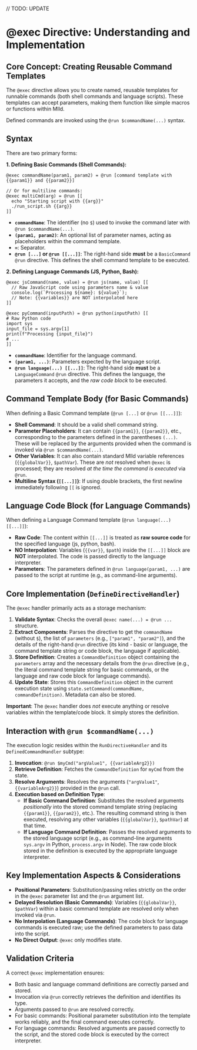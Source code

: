 // TODO: UPDATE

# @exec Directive: Understanding and Implementation

## Core Concept: Creating Reusable Command Templates

The `@exec` directive allows you to create named, reusable templates for runnable commands (both shell commands and language scripts). These templates can accept parameters, making them function like simple macros or functions within Mlld.

Defined commands are invoked using the `@run $commandName(...)` syntax.

## Syntax

There are two primary forms:

**1. Defining Basic Commands (Shell Commands):**

```mlld
@exec commandName(param1, param2) = @run [command template with {{param1}} and {{param2}}]

// Or for multiline commands:
@exec multiCmd(arg) = @run [[
  echo "Starting script with {{arg}}"
  ./run_script.sh {{arg}}
]]
```

- **`commandName`**: The identifier (no `$`) used to invoke the command later with `@run $commandName(...)`.
- **`(param1, param2)`**: An optional list of parameter names, acting as placeholders within the command template.
- **`=`**: Separator.
- **`@run [...]` or `@run [[...]]`**: The right-hand side **must** be a `BasicCommand` `@run` directive. This defines the shell command template to be executed.

**2. Defining Language Commands (JS, Python, Bash):**

```mlld
@exec jsCommand(name, value) = @run js(name, value) [[
  // Raw JavaScript code using parameters name & value
  console.log(`Processing ${name}: ${value}`);
  // Note: {{variables}} are NOT interpolated here
]]

@exec pyCommand(inputPath) = @run python(inputPath) [[
# Raw Python code
import sys
input_file = sys.argv[1]
print(f"Processing {input_file}")
# ...
]]
```

- **`commandName`**: Identifier for the language command.
- **`(param1, ...)`**: Parameters expected by the language script.
- **`@run language(...) [[...]]`**: The right-hand side **must** be a `LanguageCommand` `@run` directive. This defines the language, the parameters it accepts, and the *raw code block* to be executed.

## Command Template Body (for Basic Commands)

When defining a Basic Command template (`@run [...]` or `@run [[...]]`):

- **Shell Command**: It should be a valid shell command string.
- **Parameter Placeholders**: It can contain `{{param1}}`, `{{param2}}`, etc., corresponding to the parameters defined in the parentheses `(...)`. These will be replaced by the arguments provided when the command is invoked via `@run $commandName(...)`.
- **Other Variables**: It can also contain standard Mlld variable references (`{{globalVar}}`, `$pathVar`). These are *not* resolved when `@exec` is processed; they are resolved *at the time the command is executed* via `@run`.
- **Multiline Syntax (`[[...]]`)**: If using double brackets, the first newline immediately following `[[` is ignored.

## Language Code Block (for Language Commands)

When defining a Language Command template (`@run language(...) [[...]]`):

- **Raw Code**: The content within `[[...]]` is treated as **raw source code** for the specified language (js, python, bash).
- **NO Interpolation**: Variables (`{{var}}`, `$path`) inside the `[[...]]` block are **NOT** interpolated. The code is passed directly to the language interpreter.
- **Parameters**: The parameters defined in `@run language(param1, ...)` are passed to the script at runtime (e.g., as command-line arguments).

## Core Implementation (`DefineDirectiveHandler`)

The `@exec` handler primarily acts as a storage mechanism:

1.  **Validate Syntax**: Checks the overall `@exec name(...) = @run ...` structure.
2.  **Extract Components**: Parses the directive to get the `commandName` (without `$`), the list of `parameters` (e.g., `["param1", "param2"]`), and the details of the right-hand `@run` directive (its kind - basic or language, the command template string or code block, the language if applicable).
3.  **Store Definition**: Creates a `CommandDefinition` object containing the `parameters` array and the necessary details from the `@run` directive (e.g., the literal command template string for basic commands, or the language and raw code block for language commands).
4.  **Update State**: Stores this `CommandDefinition` object in the current execution state using `state.setCommand(commandName, commandDefinition)`. Metadata can also be stored.

**Important**: The `@exec` handler does *not* execute anything or resolve variables within the template/code block. It simply stores the definition.

## Interaction with `@run $commandName(...)`

The execution logic resides within the `RunDirectiveHandler` and its `DefinedCommandHandler` subtype:

1.  **Invocation**: `@run $myCmd("argValue1", {{variableArg2}})`
2.  **Retrieve Definition**: Fetches the `CommandDefinition` for `myCmd` from the state.
3.  **Resolve Arguments**: Resolves the arguments (`"argValue1"`, `{{variableArg2}}`) provided in the `@run` call.
4.  **Execution based on Definition Type**:
    *   **If Basic Command Definition**: Substitutes the resolved arguments *positionally* into the stored command template string (replacing `{{param1}}`, `{{param2}}`, etc.). The resulting command string is then executed, resolving any other variables (`{{globalVar}}`, `$pathVar`) at that time.
    *   **If Language Command Definition**: Passes the resolved arguments to the stored language script (e.g., as command-line arguments `sys.argv` in Python, `process.argv` in Node). The raw code block stored in the definition is executed by the appropriate language interpreter.

## Key Implementation Aspects & Considerations

*   **Positional Parameters**: Substitution/passing relies strictly on the order in the `@exec` parameter list and the `@run` argument list.
*   **Delayed Resolution (Basic Commands)**: Variables (`{{globalVar}}`, `$pathVar`) within a basic command template are resolved only when invoked via `@run`.
*   **No Interpolation (Language Commands)**: The code block for language commands is executed raw; use the defined parameters to pass data into the script.
*   **No Direct Output**: `@exec` only modifies state.

## Validation Criteria

A correct `@exec` implementation ensures:
- Both basic and language command definitions are correctly parsed and stored.
- Invocation via `@run` correctly retrieves the definition and identifies its type.
- Arguments passed to `@run` are resolved correctly.
- For basic commands: Positional parameter substitution into the template works reliably, and the final command executes correctly.
- For language commands: Resolved arguments are passed correctly to the script, and the stored code block is executed by the correct interpreter. 